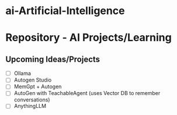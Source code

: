 # ai-Artificial-Intelligence

# **Repository** - AI Projects/Learning


## Upcoming Ideas/Projects
- [ ] Ollama
- [ ] Autogen Studio
- [ ] MemGpt + Autogen
- [ ] AutoGen with TeachableAgent (uses Vector DB to remember conversations)
- [ ] AnythingLLM
